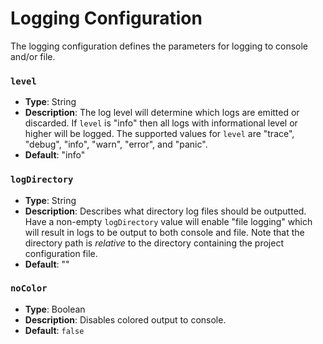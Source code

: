 # Logging Configuration

The logging configuration defines the parameters for logging to console and/or file.

### `level`
- **Type**: String
- **Description**: The log level will determine which logs are emitted or discarded. If `level` is "info" then all logs
with informational level or higher will be logged. The supported values for `level` are "trace", "debug", "info", "warn", "error", 
and "panic".
- **Default**: "info"

### `logDirectory`
- **Type**: String
- **Description**: Describes what directory log files should be outputted. Have a non-empty `logDirectory` value will 
enable "file logging" which will result in logs to be output to both console and file. Note that the directory path is 
_relative_ to the directory containing the project configuration file.
- **Default**: ""

### `noColor`
- **Type**: Boolean
- **Description**: Disables colored output to console. 
- **Default**: `false`
